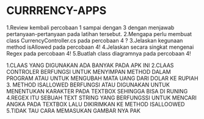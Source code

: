 # CURRRENCY-APPS


1.Review kembali percobaan 1 sampai dengan 3 dengan menjawab pertanyaan-pertanyaan pada latihan tersebut. 2.Mengapa perlu membuat class CurrencyController.cs pada percobaan 4 ? 3.Jelaskan kegunaan method isAllowed pada percobaan 4! 4.Jelaskan secara singkat mengenai Regex pada percobaan 4! 5.Buatlah class diagramnya pada percobaan 4!

1.CLAAS YANG DIGUNAKAN ADA BANYAK PADA APK INI 2.CLAAS CONTROLER BERFUNGSI UNTUK MENYIMPAN METHOD DALAM PROGRAM ATAU UNTUK MENGUBAH MATA UANG DARI DOLAR KE RUPIAH 3. METHOD ISALLOWED BERFUNGSI ATAU DIGUNAKAN UNTUK MENENTUKAN KARAKTER PADA TEXTBOX SEHINGGA BISA DI RUNING 4.REGEX ITU SEBUAH TEXT STRING YANG BERFUNGSSI UNTUK MENCARI ANGKA PADA TEXTBOX LALU DIKIRIMKAN KE METHOD ISALLOOWED 5.TIDAK TAU CARA MEMASUKAN GAMBAR NYA PAK
